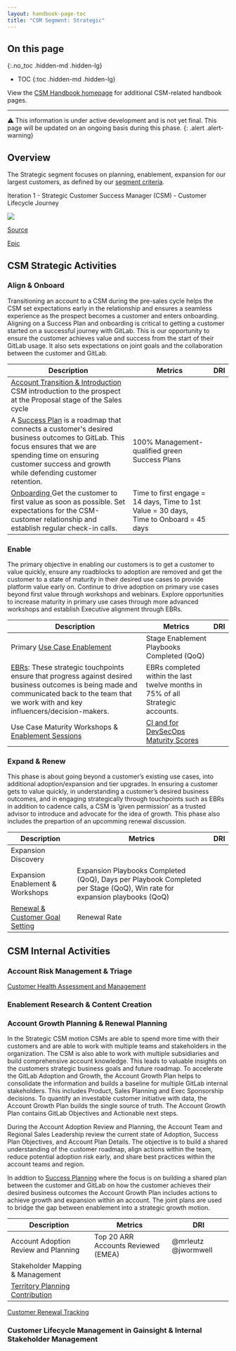 ```yaml
---
layout: handbook-page-toc
title: "CSM Segment: Strategic"
---
```

## On this page
{:.no_toc .hidden-md .hidden-lg}

- TOC
{:toc .hidden-md .hidden-lg}

View the [CSM Handbook homepage](/handbook/customer-success/csm/) for additional CSM-related handbook pages.

---

⚠️ This information is under active development and is not yet final. This page will be updated on an ongoing basis during this phase.
{: .alert .alert-warning}

## Overview

The Strategic segment focuses on planning, enablement, expansion for our largest customers, as defined by our [segment criteria](https://gitlab.com/gitlab-com/customer-success/csm/-/wikis/CSM-Segments).

Iteration 1 - Strategic Customer Success Manager (CSM) - Customer Lifecycle Journey

<img src="/images/handbook/customer-success/ht-tam-customer-journey.png">

[Source](https://lucid.app/lucidchart/4fcdb329-8367-44e0-a1c4-d1c0fd1c2362/edit?invitationId=inv_ab8b15ca-1360-4f53-ab72-1da8e092b620&page=0_0#)

[Epic](https://gitlab.com/groups/gitlab-com/customer-success/-/epics/80)

## CSM Strategic Activities

### Align & Onboard

Transitioning an account to a CSM during the pre-sales cycle helps the CSM set expectations early in the relationship and ensures a seamless experience as the prospect becomes a customer and enters onboarding. Aligning on a Success Plan and onboarding is critical to getting a customer started on a successful journey with GitLab. This is our opportunity to ensure the customer achieves value and success from the start of their GitLab usage. It also sets expectations on joint goals and  the collaboration between the customer and GitLab.

| Description | Metrics | DRI |
|---|---|---|
| [Account Transition & Introduction](/handbook/customer-success/pre-sales-post-sales-transition/) CSM introduction to the prospect at the Proposal stage of the Sales cycle |  |  |
| A [Success Plan](/handbook/customer-success/csm/success-plans/) is a roadmap that connects a customer's desired business outcomes to GitLab. This focus ensures that we are spending time on ensuring customer success and growth while defending customer retention. | 100% Management-qualified green Success Plans |  |
| [Onboarding ](/handbook/customer-success/csm/onboarding/) Get the customer to first value as soon as possible. Set expectations for the CSM-customer relationship and establish regular check-in calls. | Time to first engage = 14 days, Time to 1st Value = 30 days, Time to Onboard = 45 days |  |

### Enable

The primary objective in enabling our customers is to get a customer to value quickly, ensure any roadblocks to adoption are removed and get the customer to a state of maturity in their desired use cases to provide platform value early on. Continue to drive adoption on primary use cases beyond first value through workshops and webinars. Explore opportunities to increase maturity in primary use cases through more advanced workshops and establish Executive alignment through EBRs.

| Description | Metrics | DRI |
|---|---|---|
| Primary [Use Case Enablement](/handbook/customer-success/csm/stage-enablement-and-expansion/) | Stage Enablement Playbooks Completed (QoQ) |  |
| [EBRs](/handbook/customer-success/csm/ebr/):  These strategic touchpoints ensure that progress against desired business outcomes is being made and communicated back to the team that we work with and key influencers/decision-makers. | EBRs completed within the last twelve months in 75% of all Strategic accounts.|  |
| Use Case Maturity Workshops & [Enablement Sessions](/handbook/customer-success/csm/stage-enablement-and-expansion/) | [CI and for DevSecOps Maturity Scores](/handbook/customer-success/csm/#big-rock-2-expertise-in-driving-ci-and-devsecops-adoption--expansion) |  |

### Expand & Renew

This phase is about going beyond a customer’s existing use cases, into additional adoption/expansion and tier upgrades.  In ensuring a customer gets to value quickly, in understanding a customer’s desired business outcomes, and in engaging strategically through touchpoints such as EBRs in addition to cadence calls, a CSM is ‘given permission’ as a trusted advisor to introduce and advocate for the idea of growth. This phase also includes the prepartion of an upcomming renewal discussion.

| Description | Metrics | DRI |
|---|---|---|
| Expansion Discovery |  |  |
| Expansion Enablement & Workshops | Expansion Playbooks Completed (QoQ), Days per Playbook Completed per Stage (QoQ), Win rate for expansion playbooks (QoQ) |  |
| [Renewal & Customer Goal Setting](/handbook/customer-success/csm/renewals/) | Renewal Rate |  |

## CSM Internal Activities

### Account Risk Management & Triage

[Customer Health Assessment and Management](/handbook/customer-success/csm/health-score-triage/)

### Enablement Research & Content Creation

### Account Growth Planning & Renewal Planning

In the Strategic CSM motion CSMs are able to spend more time with their customers and are able to work with multiple teams and stakeholders in the organization. The CSM is also able to work with multiple subsidiaries and build comprehensive account knowledge. This leads to valuable insights on the customers strategic business goals and future roadmap. To accelerate the GitLab Adoption and Growth, the Account Growth Plan helps to consolidate the information and builds a baseline for multiple GitLab internal stakeholders. This includes Product, Sales Planning and Exec Sponsorship decisions. To quantify an investable customer initiative with data, the Account Growth Plan builds the single source of truth. The Account Growth Plan contains GitLab Objectives and Actionable next steps.

During the Account Adoption Review and Planning, the Account Team and Regional Sales Leadership review the current state of Adoption, Success Plan Objectives, and Account Plan Details. The objective is to build a shared understanding of the customer roadmap, align actions within the team, reduce potential adoption risk early, and share best practices within the account teams and region.

In addtion to [Success Planning](/handbook/customer-success/csm/success-plans/) where the focus is on building a shared plan between the customer and GitLab on how the customer achieves their desired business outcomes the Account Growth Plan includes actions to achieve growth and expansion within an account. The joint plans are used to bridge the gap between enablement into a strategic growth motion. 

| Description | Metrics | DRI |
|---|---|---|
| Account Adoption Review and Planning | Top 20 ARR Accounts Reviewed (EMEA) | @mrleutz @jwormwell |
| Stakeholder Mapping & Management |  |  |
| [Territory Planning Contribution](/handbook/sales/territory-planning/) |  |  |

[Customer Renewal Tracking](/handbook/customer-success/csm/renewals/)

### Customer Lifecycle Management in Gainsight & Internal Stakeholder Management
